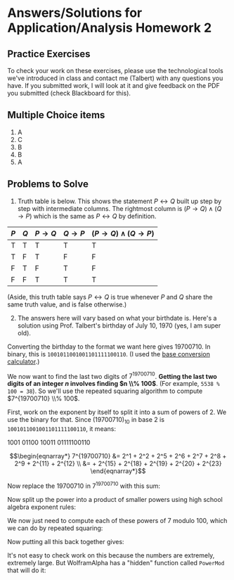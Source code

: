 # Answers/Solutions for Application/Analysis Homework 2

## Practice Exercises

To check your work on these exercises, please use the technological tools we've introduced in class and contact me (Talbert) with any questions you have. If you submitted work, I will look at it and give feedback on the PDF you submitted (check Blackboard for this). 

## Multiple Choice items 

1. A
2. C
3. B
4. B
5. A

## Problems to Solve

1. Truth table is below. This shows the statement $P \leftrightarrow Q$ built up step by step with intermediate columns. The rightmost column is $(P \rightarrow Q) \wedge (Q \rightarrow P)$ which is the same as $P \leftrightarrow Q$ by definition. 

| $P$ | $Q$ | $P \rightarrow Q$ | $Q \rightarrow P$ |  $(P \rightarrow Q) \wedge (Q \rightarrow P)$ | 
| --- | ---- | ---- | ---  | ----- | 
| T | T | T | T | T |
| T | F | T | F | F |
| F | T | F | T | F |
| F | F | T | T | T |

(Aside, this truth table says $P \leftrightarrow Q$ is true whenever $P$ and $Q$ share the same truth value, and is false otherwise.)


2. The answers here will vary based on what your birthdate is. Here's a solution using Prof. Talbert's birthday of July 10, 1970 (yes, I am super old). 

Converting the birthday to the format we want here gives 19700710. In binary, this is `1001011001001101111100110`. (I used the [base conversion calculator](https://www.rapidtables.com/convert/number/base-converter.html).) 

We now want to find the last two digits of $7^{19700710}$. **Getting the last two digits of an integer $n$ involves finding $n \\% 100$**. (For example, `5538 % 100 = 38`). So we'll use the repeated squaring algorithm to compute $7^{19700710} \\% 100$. 

First, work on the exponent by itself to split it into a sum of powers of 2. We use the binary for that. Since $(19700710)_{10}$ in base 2 is `1001011001001101111100110`, it means: 

1001 01100 10011  01111100110


$$\begin{eqnarray*}
7^{19700710} &= 2^1 + 2^2 + 2^5 + 2^6 + 2^7 + 2^8 + 2^9 + 2^{11} + 2^{12} \\
             &= + 2^{15} + 2^{18} + 2^{19} + 2^{20} + 2^{23} 
\end{eqnarray*}$$


Now replace the $19700710$ in $7^{19700710}$ with this sum: 

Now split up the power into a product of smaller powers using high school algebra exponent rules:  

We now just need to compute each of these powers of $7$ modulo 100, which we can do by repeated squaring: 


Now putting all this back together gives: 


It's not easy to check work on this because the numbers are extremely, extremely large. But WolframAlpha has a "hidden" function called `PowerMod` that will do it: 

